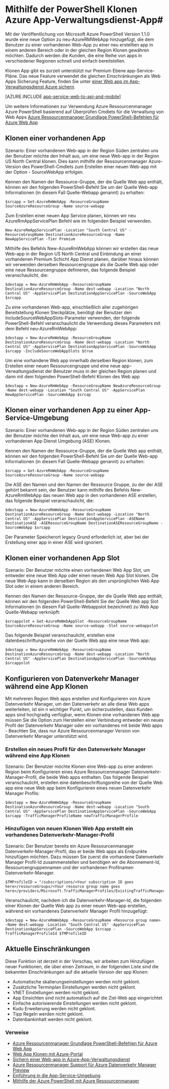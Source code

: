 <properties
    pageTitle="Web App Klonen mithilfe der PowerShell"
    description="Erfahren Sie, wie Ihre Web Apps neue Web Apps mithilfe der PowerShell klonen."
    services="app-service\web"
    documentationCenter=""
    authors="ahmedelnably"
    manager="stefsch"
    editor=""/>

<tags
    ms.service="app-service-web"
    ms.workload="web"
    ms.tgt_pltfrm="na"
    ms.devlang="na"
    ms.topic="article"
    ms.date="01/13/2016"
    ms.author="ahmedelnably"/>

# <a name="azure-app-service-app-cloning-using-powershell"></a>Mithilfe der PowerShell Klonen Azure App-Verwaltungsdienst-App#

Mit der Veröffentlichung von Microsoft Azure PowerShell Version 1.1.0 wurde eine neue Option zu neu-AzureRMWebApp hinzugefügt, die dem Benutzer zu einer vorhandenen Web-App zu einer neu erstellten app in einem anderen Bereich oder in der gleichen Region Klonen gewähren möchten. Dadurch werden die Kunden, die eine Reihe von apps in verschiedener Regionen schnell und einfach bereitstellen.

Klonen App gibt es zurzeit unterstützt nur Premium Ebene app-Service-Pläne. Das neue Feature verwendet die gleichen Einschränkungen als Web Apps Sicherung Feature, finden Sie unter [einer Web app im App-Verwaltungsdienst Azure sichern](web-sites-backup.md).

[AZURE.INCLUDE [app-service-web-to-api-and-mobile](../../includes/app-service-web-to-api-and-mobile.md)] 

Um weitere Informationen zur Verwendung Azure Ressourcenmanager Azure PowerShell basierend auf Überprüfen Cmdlets für die Verwaltung von Web Apps [Azure Ressourcenmanager Grundlage PowerShell-Befehlen für Azure Web App](app-service-web-app-azure-resource-manager-powershell.md)

## <a name="cloning-an-existing-app"></a>Klonen einer vorhandenen App ##

Szenario: Einer vorhandenen Web-app in der Region Süden zentralen uns der Benutzer möchte den Inhalt aus, um eine neue Web-app in der Region US North Central klonen. Dies kann mithilfe der Ressourcenmanager Azure-Version des PowerShell-Cmdlets zum Erstellen einer neuen Web-app mit der Option - SourceWebApp erfolgen.

Kennen den Namen der Ressource-Gruppe, der die Quelle Web app enthält, können wir den folgenden PowerShell-Befehl Sie um der Quelle Web-app Informationen (in diesem Fall Quelle-Webapp genannt) zu erhalten:

    $srcapp = Get-AzureRmWebApp -ResourceGroupName SourceAzureResourceGroup -Name source-webapp

Zum Erstellen einer neuen App Service planen, können wir neu AzureRmAppServicePlan Befehl wie im folgenden Beispiel verwenden.

    New-AzureRmAppServicePlan -Location "South Central US" -ResourceGroupName DestinationAzureResourceGroup -Name NewAppServicePlan -Tier Premium

Mithilfe des Befehls New-AzureRmWebApp können wir erstellen das neue Web-app in der Region US North Central und Einbindung an einer vorhandenen Premium Schicht App Dienst planen, darüber hinaus können wir verwenden derselben Ressourcengruppe als die Quelle Web app oder eine neue Ressourcengruppe definieren, das folgende Beispiel veranschaulicht, die:

    $destapp = New-AzureRmWebApp -ResourceGroupName DestinationAzureResourceGroup -Name dest-webapp -Location "North Central US" -AppServicePlan DestinationAppServicePlan -SourceWebApp $srcapp

Zu eine vorhandenen Web-app, einschließlich aller zugehörigen Bereitstellung Klonen Steckplätze, benötigt der Benutzer den IncludeSourceWebAppSlots-Parameter verwenden, der folgende PowerShell-Befehl veranschaulicht die Verwendung dieses Parameters mit dem Befehl neu-AzureRmWebApp:

    $destapp = New-AzureRmWebApp -ResourceGroupName DestinationAzureResourceGroup -Name dest-webapp -Location "North Central US" -AppServicePlan DestinationAppServicePlan -SourceWebApp $srcapp -IncludeSourceWebAppSlots $true

Um eine vorhandene Web app innerhalb derselben Region klonen, zum Erstellen einer neuen Ressourcengruppe und eine neue app-Verwaltungsdienst der Benutzer muss in der gleichen Region planen und dann mit dem folgenden PowerShell-Befehl Klonen des Web app

    $destapp = New-AzureRmWebApp -ResourceGroupName NewAzureResourceGroup -Name dest-webapp -Location "South Central US" -AppServicePlan NewAppServicePlan -SourceWebApp $srcap

## <a name="cloning-an-existing-app-to-an-app-service-environment"></a>Klonen einer vorhandenen App zu einer App-Service-Umgebung ##

Szenario: Einer vorhandenen Web-app in der Region Süden zentralen uns der Benutzer möchte den Inhalt aus, um eine neue Web-app zu einer vorhandenen App Dienst Umgebung (ASE) Klonen.

Kennen den Namen der Ressource-Gruppe, der die Quelle Web app enthält, können wir den folgenden PowerShell-Befehl Sie um der Quelle Web-app Informationen (in diesem Fall Quelle-Webapp genannt) zu erhalten:

    $srcapp = Get-AzureRmWebApp -ResourceGroupName SourceAzureResourceGroup -Name source-webapp

Die ASE den Namen und den Namen der Ressource Gruppe, zu der der ASE gehört bekannt sein, der Benutzer kann mithilfe des Befehls New-AzureRmWebApp das neuen Web app in den vorhandenen ASE erstellen, das folgende Beispiel veranschaulicht, die:

    $destapp = New-AzureRmWebApp -ResourceGroupName DestinationAzureResourceGroup -Name dest-webapp -Location "North Central US" -AppServicePlan DestinationAppServicePlan -ASEName DestinationASE -ASEResourceGroupName DestinationASEResourceGroupName -SourceWebApp $srcapp

Der Parameter Speicherort legacy Grund erforderlich ist, aber bei der Erstellung einer app in einer ASE wird ignoriert. 

## <a name="cloning-an-existing-app-slot"></a>Klonen einer vorhandenen App Slot ##

Szenario: Der Benutzer möchte einen vorhandenen Web App Slot, um entweder eine neue Web App oder einen neuen Web App Slot klonen. Die neue Web-App kann in derselben Region als den ursprünglichen Web App Slot oder in einem anderen Bereich.

Kennen den Namen der Ressource-Gruppe, der die Quelle Web app enthält, können wir den folgenden PowerShell-Befehl Sie der Quelle Web app Slot Informationen (in diesem Fall Quelle-Webappslot bezeichnet) zu Web App Quelle-Webapp verknüpft:

    $srcappslot = Get-AzureRmWebAppSlot -ResourceGroupName SourceAzureResourceGroup -Name source-webapp -Slot source-webappslot

Das folgende Beispiel veranschaulicht, erstellen eine datenbeschriftungsreihe von der Quelle Web app eine neue Web app:

    $destapp = New-AzureRmWebApp -ResourceGroupName DestinationAzureResourceGroup -Name dest-webapp -Location "North Central US" -AppServicePlan DestinationAppServicePlan -SourceWebApp $srcappslot

## <a name="configuring-traffic-manager-while-cloning-a-app"></a>Konfigurieren von Datenverkehr Manager während eine App Klonen ##

Mit mehreren Region Web apps erstellen und Konfigurieren von Azure Datenverkehr Manager, um den Datenverkehr an alle diese Web apps weiterleiten, ist ein n wichtiger Punkt, um sicherzustellen, dass Kunden apps sind hochgradig verfügbar, wenn Klonen eine vorhandenen Web app müssen Sie die Option zum Herstellen einer Verbindung entweder ein neues Profil der Datenverkehr Manager oder ein vorhandenes mit beide Web apps - Beachten Sie, dass nur Azure Ressourcenmanager Version von Datenverkehr Manager unterstützt wird.

### <a name="creating-a-new-traffic-manager-profile-while-cloning-a-app"></a>Erstellen ein neues Profil für den Datenverkehr Manager während eine App Klonen ###

Szenario: Der Benutzer möchte Klonen eine Web-app zu einer anderen Region beim Konfigurieren eines Azure Ressourcenmanager Datenverkehr-Manager-Profil, die beide Web apps enthalten. Das folgende Beispiel veranschaulicht, erstellen eine datenbeschriftungsreihe von der Quelle Web app eine neue Web app beim Konfigurieren eines neuen Datenverkehr Manager Profils:

    $destapp = New-AzureRmWebApp -ResourceGroupName DestinationAzureResourceGroup -Name dest-webapp -Location "South Central US" -AppServicePlan DestinationAppServicePlan -SourceWebApp $srcapp -TrafficManagerProfileName newTrafficManagerProfile

### <a name="adding-new-cloned-web-app-to-an-existing-traffic-manager-profile"></a>Hinzufügen von neuen Klonen Web App erstellt ein vorhandenes Datenverkehr-Manager-Profil ###

Szenario: Der Benutzer bereits ein Azure Ressourcenmanager Datenverkehr-Manager-Profil, das er beide Web apps als Endpunkte hinzufügen möchten. Dazu müssen Sie zuerst die vorhandene Datenverkehr Manager Profil-Id zusammenstellen und benötigen wir die Abonnement-Id, Ressourcengruppennamen und der vorhandenen Profilnamen Datenverkehr-Manager.

    $TMProfileID = "/subscriptions/<Your subscription ID goes here>/resourceGroups/<Your resource group name goes here>/providers/Microsoft.TrafficManagerProfiles/ExistingTrafficManagerProfileName"

Veranschaulicht, nachdem ich die Datenverkehr-Manager-Id, die folgenden einer Klonen der Quelle Web app zu einer neuen Web-app erstellen, während ein vorhandenes Datenverkehr Manager Profil hinzugefügt:

    $destapp = New-AzureRmWebApp -ResourceGroupName <Resource group name> -Name dest-webapp -Location "South Central US" -AppServicePlan DestinationAppServicePlan -SourceWebApp $srcapp -TrafficManagerProfileId $TMProfileID

## <a name="current-restrictions"></a>Aktuelle Einschränkungen ##

Diese Funktion ist derzeit in der Vorschau, wir arbeiten zum Hinzufügen neuer Funktionen, die über einen Zeitraum, in der folgenden Liste sind die bekannten Einschränkungen auf die aktuelle Version der app Klonen:

- Automatische skalierungseinstellungen werden nicht geklont.
- Zusätzliche Terminplan Einstellungen werden nicht geklont.
- VNET Einstellungen werden nicht geklont.
- App Einsichten sind nicht automatisch auf die Ziel-Web app eingerichtet
- Einfache autorisierende Einstellungen werden nicht geklont.
- Kudu Erweiterung werden nicht geklont.
- Tipp Regeln werden nicht geklont.
- Datenbankinhalt werden nicht geklont.


### <a name="references"></a>Verweise ###
- [Azure Ressourcenmanager Grundlage PowerShell-Befehlen für Azure Web App](app-service-web-app-azure-resource-manager-powershell.md)
- [Web App Klonen mit Azure-Portal](app-service-web-app-cloning-portal.md)
- [Sichern einer Web-app in Azure-App-Verwaltungsdienst](web-sites-backup.md)
- [Azure Ressourcenmanager Support für Azure Datenverkehr Manager Preview](../../articles/traffic-manager/traffic-manager-powershell-arm.md)
- [Einführung in die App-Service-Umgebung](app-service-app-service-environment-intro.md)
- [Mithilfe der Azure PowerShell mit Azure Ressourcenmanager](../powershell-azure-resource-manager.md)

